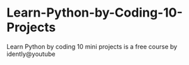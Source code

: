 # Learn-Python-by-Coding-10-Projects
Learn Python by coding 10 mini projects is a free course by idently@youtube
